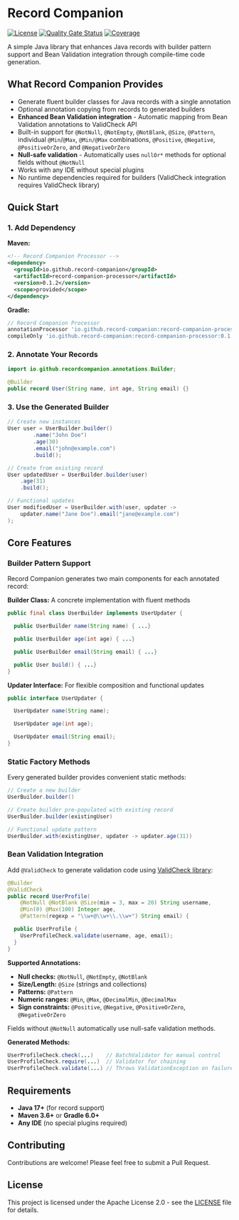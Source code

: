 # Record Companion

[![License](https://img.shields.io/badge/License-Apache%202.0-blue.svg)](LICENSE)
[![Quality Gate Status](https://sonarcloud.io/api/project_badges/measure?project=record-companion_record-companion&metric=alert_status)](https://sonarcloud.io/summary/new_code?id=record-companion_record-companion)
[![Coverage](https://sonarcloud.io/api/project_badges/measure?project=record-companion_record-companion&metric=coverage)](https://sonarcloud.io/summary/new_code?id=record-companion_record-companion)

A simple Java library that enhances Java records with builder pattern support and
Bean Validation integration through compile-time code generation.

## What Record Companion Provides

- Generate fluent builder classes for Java records with a single annotation
- Optional annotation copying from records to generated builders
- **Enhanced Bean Validation integration** - Automatic mapping from Bean Validation annotations to ValidCheck API
- Built-in support for `@NotNull`, `@NotEmpty`, `@NotBlank`, `@Size`, `@Pattern`, individual `@Min`/`@Max`, `@Min/@Max` combinations, `@Positive`, `@Negative`, `@PositiveOrZero`, and `@NegativeOrZero`
- **Null-safe validation** - Automatically uses `nullOr*` methods for optional fields without `@NotNull`
- Works with any IDE without special plugins
- No runtime dependencies required for builders (ValidCheck integration requires ValidCheck library)

## Quick Start

### 1. Add Dependency

**Maven:**

```xml
<!-- Record Companion Processor -->
<dependency>
  <groupId>io.github.record-companion</groupId>
  <artifactId>record-companion-processor</artifactId>
  <version>0.1.2</version>
  <scope>provided</scope>
</dependency>
```

**Gradle:**

```gradle
// Record Companion Processor  
annotationProcessor 'io.github.record-companion:record-companion-processor:0.1.2'
compileOnly 'io.github.record-companion:record-companion-processor:0.1.2'
```

### 2. Annotate Your Records

```java
import io.github.recordcompanion.annotations.Builder;

@Builder
public record User(String name, int age, String email) {}

```

### 3. Use the Generated Builder

```java
// Create new instances
User user = UserBuilder.builder()
        .name("John Doe")
        .age(30)
        .email("john@example.com")
        .build();

// Create from existing record
User updatedUser = UserBuilder.builder(user)
    .age(31)
    .build();

// Functional updates
User modifiedUser = UserBuilder.with(user, updater ->
    updater.name("Jane Doe").email("jane@example.com")
);
```

## Core Features

### Builder Pattern Support

Record Companion generates two main components for each annotated record:

**Builder Class:** A concrete implementation with fluent methods

```java
public final class UserBuilder implements UserUpdater {

  public UserBuilder name(String name) { ...}

  public UserBuilder age(int age) { ...}

  public UserBuilder email(String email) { ...}

  public User build() { ...}
}
```

**Updater Interface:** For flexible composition and functional updates

```java
public interface UserUpdater {

  UserUpdater name(String name);

  UserUpdater age(int age);

  UserUpdater email(String email);
}
```

### Static Factory Methods

Every generated builder provides convenient static methods:

```java
// Create a new builder
UserBuilder.builder()

// Create builder pre-populated with existing record
UserBuilder.builder(existingUser)

// Functional update pattern
UserBuilder.with(existingUser, updater -> updater.age(31))
```

### Bean Validation Integration

Add `@ValidCheck` to generate validation code using [ValidCheck library](https://github.com/validcheck/validcheck):

```java
@Builder
@ValidCheck
public record UserProfile(
    @NotNull @NotBlank @Size(min = 3, max = 20) String username,
    @Min(0) @Max(100) Integer age,
    @Pattern(regexp = "\\w+@\\w+\\.\\w+") String email) {

  public UserProfile {
    UserProfileCheck.validate(username, age, email);
  }
}
```

**Supported Annotations:**
- **Null checks:** `@NotNull`, `@NotEmpty`, `@NotBlank`
- **Size/Length:** `@Size` (strings and collections)  
- **Patterns:** `@Pattern`
- **Numeric ranges:** `@Min`, `@Max`, `@DecimalMin`, `@DecimalMax`
- **Sign constraints:** `@Positive`, `@Negative`, `@PositiveOrZero`, `@NegativeOrZero`

Fields without `@NotNull` automatically use null-safe validation methods.

**Generated Methods:**

```java
UserProfileCheck.check(...)    // BatchValidator for manual control
UserProfileCheck.require(...)  // Validator for chaining
UserProfileCheck.validate(...) // Throws ValidationException on failure
```

## Requirements

- **Java 17+** (for record support)
- **Maven 3.6+** or **Gradle 6.0+**
- **Any IDE** (no special plugins required)

## Contributing

Contributions are welcome! Please feel free to submit a Pull Request.

## License

This project is licensed under the Apache License 2.0 - see the [LICENSE](LICENSE) file for details.

